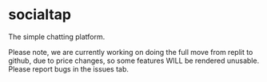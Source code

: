 # socialtap
The simple chatting platform.

Please note, we are currently working on doing the full move from replit to github, due to price changes, so some features WILL be rendered unusable. Please report bugs in the issues tab.
